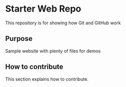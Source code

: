 # Starter Web Repo

This repository is for showing how Git and GitHub work

## Purpose

Sample website with plenty of files for demos

## How to contribute

This section explains how to contribute.